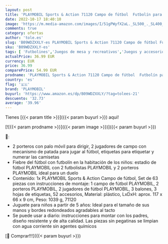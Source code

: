 ```yaml
---
layout: post
title: 'PLAYMOBIL Sports & Action 71120 Campo de fútbol  Futbolín para niños: 2 porteros  2 futbolistas con función de Patada  3 balones de futbolín  Juguetes para niños a Partir de 5 años'
date: 2022-10-17 18:40:10
image: 'https://m.media-amazon.com/images/I/51gPWyfX2aL._SL500_._SL400_.jpg'
comments: true
category: ofertas
author: 'tole.es'
slug: 'B09WDZXXLY-es PLAYMOBIL Sports & Action 71120 Campo de fútbol Futbolín...'
sku: 'B09WDZXXLY-es'
tags: [ 'Futbolines','Juegos de mesa y recreativos','Juegos y accesorios para juegos','Juguetes','Juguetes y juegos','playmobil','🇪🇸', ]
actualPrice: 36.99 EUR
currency: EUR
price: 36.99
comparePrice: 54.99 EUR
prodname: 'PLAYMOBIL Sports & Action 71120 Campo de fútbol  Futbolín para niños: 2 porteros  2 futbolistas con función de Patada  3 balones de futbolín  Juguetes para niños a Partir de 5 años'
country: 'es'
flag: '🇪🇸'
brand: 'PLAYMOBIL'
buyurl: 'https://www.amazon.es/dp/B09WDZXXLY/?tag=tolees-21'
descuento: '32.73'
average: '39.96'
---
```


Tienes [{{< param title >}}]({{< param buyurl >}}) aqui!

[![{{< param prodname >}}]({{< param image >}})]({{< param buyurl >}})

🔎:

- 2 porteros con palo móvil para dirigir, 2 jugadores de campo con mecanismo de patada para jugar al fútbol, etiquetas para etiquetar y numerar las camisetas
- Fiebre del fútbol con futbolín en la habitación de los niños: estadio de fútbol PLAYMOBIL con 2 futbolistas PLAYMOBIL y 2 porteros PLAYMOBIL ideal para un duelo
- Contenido: 1x PLAYMOBIL Sports & Action Campo de fútbol, Set de 63 piezas con instrucciones de montaje: 1 campo de fútbol PLAYMOBIL, 2 porteros PLAYMOBIL, 2 jugadores de fútbol PLAYMOBIL, 3 balones, 3 hojas de etiquetas, 52 accesorios, Material: plástico, LxDxH: aprox. 117 x 66 x 9 cm, Peso: 1039 g, 71120
- Juguete para niños a partir de 5 años: Ideal para el tamaño de sus manos y bordes redondeados agradables al tacto
- Se puede usar a diario: instrucciones para montar con los padres, diseño resistente y de alta calidad. Las piezas sin pegatinas se limpian con agua corriente sin agentes químicos

[🛒 Comprar!!!]({{< param buyurl >}})
